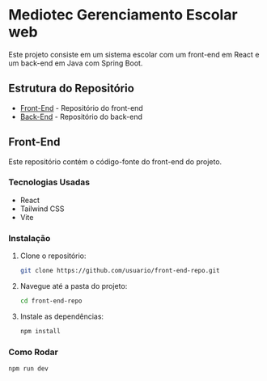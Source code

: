 # Mediotec Gerenciamento Escolar web

Este projeto consiste em um sistema escolar com um front-end em React e um back-end em Java com Spring Boot.

## Estrutura do Repositório

- [Front-End](https://github.com/Elias969/mediotec-frontend) - Repositório do front-end
- [Back-End](https://github.com/Elias969/mediotec-backend) - Repositório do back-end

## Front-End

Este repositório contém o código-fonte do front-end do projeto.

### Tecnologias Usadas
- React
- Tailwind CSS
- Vite

### Instalação
1. Clone o repositório:
    ```bash
    git clone https://github.com/usuario/front-end-repo.git
    ```
2. Navegue até a pasta do projeto:
    ```bash
    cd front-end-repo
    ```
3. Instale as dependências:
    ```bash
    npm install
    ```

### Como Rodar
```bash
npm run dev
